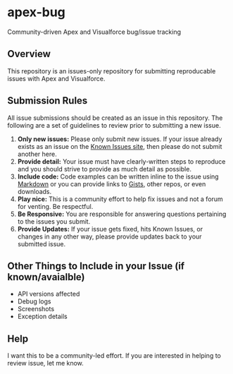 apex-bug
========

Community-driven Apex and Visualforce bug/issue tracking

## Overview

This repository is an issues-only repository for submitting reproducable issues with Apex and Visualforce.

## Submission Rules

All issue submissions should be created as an issue in this repository. The following are a set of guidelines to review prior to submitting a new issue.

1. **Only new issues:** Please only submit new issues. If your issue already exists as an issue on the [Known Issues site](https://success.salesforce.com/issues_index), then please do not submit another here.
2. **Provide detail:** Your issue must have clearly-written steps to reproduce and you should strive to provide as much detail as possible.
3. **Include code:** Code examples can be written inline to the issue using [Markdown](https://help.github.com/articles/github-flavored-markdown) or you can provide links to [Gists](https://gist.github.com/), other repos, or even downloads.
4. **Play nice:** This is a community effort to help fix issues and not a forum for venting. Be respectful.
5. **Be Responsive:** You are responsible for answering questions pertaining to the issues you submit.
6. **Provide Updates:** If your issue gets fixed, hits Known Issues, or changes in any other way, please provide updates back to your submitted issue.

## Other Things to Include in your Issue (if known/avaialble)

* API versions affected
* Debug logs
* Screenshots
* Exception details

## Help

I want this to be a community-led effort. If you are interested in helping to review issue, let me know.
